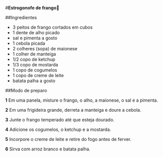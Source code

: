 #**Estrogonofe de frango**:chicken:

##Ingredientes

 - 3 peitos de frango cortados em cubos
 - 1 dente de alho picado
 - sal e pimenta a gosto
 - 1 cebola picada
 - 2 colheres (sopa) de maionese
 - 1 colher de manteiga
 - 1/2 copo de ketchup
 - 1/3 copo de mostarda
 - 1 copo de cogumelos
 - 1 copo de creme de leite
 - batata palha a gosto

##Modo de preparo

**1** Em uma panela, misture o frango, o alho, a maionese, o sal e a pimenta.

**2** Em uma frigideira grande, derreta a manteiga e doure a cebola.

**3** Junte o frango temperado até que esteja dourado.

**4** Adicione os cogumelos, o ketchup e a mostarda.

**5** Incorpore o creme de leite e retire do fogo antes de ferver.

**6** Sirva com arroz branco e batata palha.